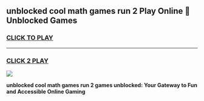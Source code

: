 
## unblocked cool math games run 2 Play Online 👋 Unblocked Games
<h3>
<a href="https://news.freeplayer.one?title=unblocked_cool_math_games_run_2&ref=17CMG">CLICK TO PLAY</a></h3>
<hr>

<h3>
<a href="https://news.freeplayer.one?title=unblocked_cool_math_games_run_2&ref=17CMG">CLICK 2 PLAY</a>
  
</h3>

<a href="https://news.freeplayer.one?title=unblocked_cool_math_games_run_2&ref=17CMG/"><img src="https://clearcache.store/games.png"></a>


**unblocked cool math games run 2 games unblocked: Your Gateway to Fun and Accessible Online Gaming**
